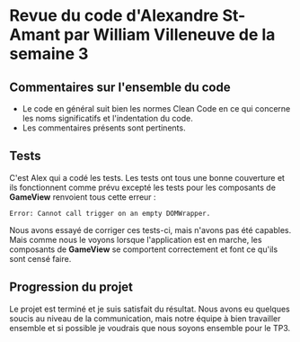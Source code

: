 # Revue du code d'Alexandre St-Amant par William Villeneuve de la semaine 3

## Commentaires sur l'ensemble du code

- Le code en général suit bien les normes Clean Code en ce qui concerne les noms significatifs et l'indentation du code.
- Les commentaires présents sont pertinents.

## Tests

C'est Alex qui a codé les tests. Les tests ont tous une bonne couverture et ils fonctionnent comme prévu excepté les tests pour les composants de **GameView** renvoient tous cette erreur :

```error
Error: Cannot call trigger on an empty DOMWrapper.
```

Nous avons essayé de corriger ces tests-ci, mais n'avons pas été capables. Mais comme nous le voyons lorsque l'application est en marche, les composants de **GameView** se comportent correctement et font ce qu'ils sont censé faire.

## Progression du projet

Le projet est terminé et je suis satisfait du résultat. Nous avons eu quelques soucis au niveau de la communication, mais notre équipe à bien travailler ensemble et si possible je voudrais que nous soyons ensemble pour le TP3.
